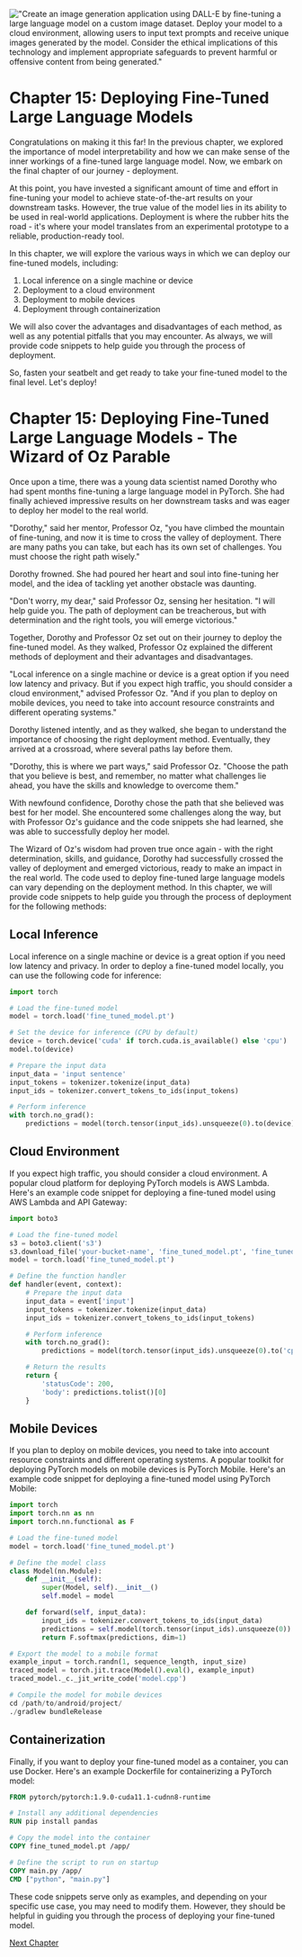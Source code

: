 !["Create an image generation application using DALL-E by fine-tuning a large language model on a custom image dataset. Deploy your model to a cloud environment, allowing users to input text prompts and receive unique images generated by the model. Consider the ethical implications of this technology and implement appropriate safeguards to prevent harmful or offensive content from being generated."](https://oaidalleapiprodscus.blob.core.windows.net/private/org-ct6DYQ3FHyJcnH1h6OA3fR35/user-qvFBAhW3klZpvcEY1psIUyDK/img-6ARiMxOG136eywAuVU7B4TCd.png?st=2023-04-14T01%3A22%3A46Z&se=2023-04-14T03%3A22%3A46Z&sp=r&sv=2021-08-06&sr=b&rscd=inline&rsct=image/png&skoid=6aaadede-4fb3-4698-a8f6-684d7786b067&sktid=a48cca56-e6da-484e-a814-9c849652bcb3&skt=2023-04-13T17%3A15%3A27Z&ske=2023-04-14T17%3A15%3A27Z&sks=b&skv=2021-08-06&sig=87H00QcJsKx/G13Ip//O%2B6KntcRWugorJ2B8Q0HwWic%3D)


# Chapter 15: Deploying Fine-Tuned Large Language Models

Congratulations on making it this far! In the previous chapter, we explored the importance of model interpretability and how we can make sense of the inner workings of a fine-tuned large language model. Now, we embark on the final chapter of our journey - deployment.

At this point, you have invested a significant amount of time and effort in fine-tuning your model to achieve state-of-the-art results on your downstream tasks. However, the true value of the model lies in its ability to be used in real-world applications. Deployment is where the rubber hits the road - it's where your model translates from an experimental prototype to a reliable, production-ready tool.

In this chapter, we will explore the various ways in which we can deploy our fine-tuned models, including:

1. Local inference on a single machine or device
2. Deployment to a cloud environment
3. Deployment to mobile devices
4. Deployment through containerization

We will also cover the advantages and disadvantages of each method, as well as any potential pitfalls that you may encounter. As always, we will provide code snippets to help guide you through the process of deployment.

So, fasten your seatbelt and get ready to take your fine-tuned model to the final level. Let's deploy!
# Chapter 15: Deploying Fine-Tuned Large Language Models - The Wizard of Oz Parable

Once upon a time, there was a young data scientist named Dorothy who had spent months fine-tuning a large language model in PyTorch. She had finally achieved impressive results on her downstream tasks and was eager to deploy her model to the real world. 

"Dorothy," said her mentor, Professor Oz, "you have climbed the mountain of fine-tuning, and now it is time to cross the valley of deployment. There are many paths you can take, but each has its own set of challenges. You must choose the right path wisely."

Dorothy frowned. She had poured her heart and soul into fine-tuning her model, and the idea of tackling yet another obstacle was daunting.

"Don't worry, my dear," said Professor Oz, sensing her hesitation. "I will help guide you. The path of deployment can be treacherous, but with determination and the right tools, you will emerge victorious."

Together, Dorothy and Professor Oz set out on their journey to deploy the fine-tuned model. As they walked, Professor Oz explained the different methods of deployment and their advantages and disadvantages.

"Local inference on a single machine or device is a great option if you need low latency and privacy. But if you expect high traffic, you should consider a cloud environment," advised Professor Oz. "And if you plan to deploy on mobile devices, you need to take into account resource constraints and different operating systems."

Dorothy listened intently, and as they walked, she began to understand the importance of choosing the right deployment method. Eventually, they arrived at a crossroad, where several paths lay before them.

"Dorothy, this is where we part ways," said Professor Oz. "Choose the path that you believe is best, and remember, no matter what challenges lie ahead, you have the skills and knowledge to overcome them."

With newfound confidence, Dorothy chose the path that she believed was best for her model. She encountered some challenges along the way, but with Professor Oz's guidance and the code snippets she had learned, she was able to successfully deploy her model.

The Wizard of Oz's wisdom had proven true once again - with the right determination, skills, and guidance, Dorothy had successfully crossed the valley of deployment and emerged victorious, ready to make an impact in the real world.
The code used to deploy fine-tuned large language models can vary depending on the deployment method. In this chapter, we will provide code snippets to help guide you through the process of deployment for the following methods:

## Local Inference
Local inference on a single machine or device is a great option if you need low latency and privacy. In order to deploy a fine-tuned model locally, you can use the following code for inference:

```python
import torch

# Load the fine-tuned model
model = torch.load('fine_tuned_model.pt')

# Set the device for inference (CPU by default)
device = torch.device('cuda' if torch.cuda.is_available() else 'cpu')
model.to(device)

# Prepare the input data
input_data = 'input sentence'
input_tokens = tokenizer.tokenize(input_data)
input_ids = tokenizer.convert_tokens_to_ids(input_tokens)

# Perform inference
with torch.no_grad():
    predictions = model(torch.tensor(input_ids).unsqueeze(0).to(device))
```

## Cloud Environment
If you expect high traffic, you should consider a cloud environment. A popular cloud platform for deploying PyTorch models is AWS Lambda. Here's an example code snippet for deploying a fine-tuned model using AWS Lambda and API Gateway:

```python
import boto3

# Load the fine-tuned model
s3 = boto3.client('s3')
s3.download_file('your-bucket-name', 'fine_tuned_model.pt', 'fine_tuned_model.pt')
model = torch.load('fine_tuned_model.pt')

# Define the function handler
def handler(event, context):
    # Prepare the input data
    input_data = event['input']
    input_tokens = tokenizer.tokenize(input_data)
    input_ids = tokenizer.convert_tokens_to_ids(input_tokens)

    # Perform inference
    with torch.no_grad():
        predictions = model(torch.tensor(input_ids).unsqueeze(0).to('cpu'))

    # Return the results
    return {
        'statusCode': 200,
        'body': predictions.tolist()[0]
    }
```

## Mobile Devices
If you plan to deploy on mobile devices, you need to take into account resource constraints and different operating systems. A popular toolkit for deploying PyTorch models on mobile devices is PyTorch Mobile. Here's an example code snippet for deploying a fine-tuned model using PyTorch Mobile:

```python
import torch
import torch.nn as nn
import torch.nn.functional as F

# Load the fine-tuned model
model = torch.load('fine_tuned_model.pt')

# Define the model class
class Model(nn.Module):
    def __init__(self):
        super(Model, self).__init__()
        self.model = model

    def forward(self, input_data):
        input_ids = tokenizer.convert_tokens_to_ids(input_data)
        predictions = self.model(torch.tensor(input_ids).unsqueeze(0))
        return F.softmax(predictions, dim=1)

# Export the model to a mobile format
example_input = torch.randn(1, sequence_length, input_size)
traced_model = torch.jit.trace(Model().eval(), example_input)
traced_model._c._jit_write_code('model.cpp')

# Compile the model for mobile devices
cd /path/to/android/project/
./gradlew bundleRelease
```

## Containerization
Finally, if you want to deploy your fine-tuned model as a container, you can use Docker. Here's an example Dockerfile for containerizing a PyTorch model:

```Dockerfile
FROM pytorch/pytorch:1.9.0-cuda11.1-cudnn8-runtime

# Install any additional dependencies
RUN pip install pandas

# Copy the model into the container
COPY fine_tuned_model.pt /app/

# Define the script to run on startup
COPY main.py /app/
CMD ["python", "main.py"]
```

These code snippets serve only as examples, and depending on your specific use case, you may need to modify them. However, they should be helpful in guiding you through the process of deploying your fine-tuned model.


[Next Chapter](16_Chapter16.md)